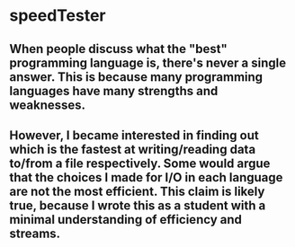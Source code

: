 # speedTester
## When people discuss what the "best" programming language is, there's never a single answer. This is because many programming languages have many strengths and weaknesses.

## However, I became interested in finding out which is the fastest at writing/reading data to/from a file respectively. Some would argue that the choices I made for I/O in each language are not the most efficient. This claim is likely true, because I wrote this as a student with a minimal understanding of efficiency and streams.
